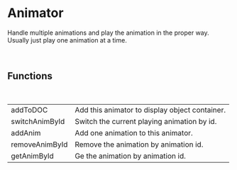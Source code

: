 <div id="content-header">
  <h1>Animator</h1>
</div>

<p>
  Handle multiple animations and play the animation in the proper way. Usually just
  play one animation at a time.
</p>


<br/>
<h2>Functions</h2>
<br/>

<table>
  <tr>
    <td>addToDOC</td>
    <td>Add this animator to display object container.</td>
  </tr>
  <tr>
    <td>switchAnimById</td>
    <td>Switch the current playing animation by id.</td>
  </tr>
  <tr>
    <td>addAnim</td>
    <td>Add one animation to this animator.</td>
  </tr>
  <tr>
    <td>removeAnimById</td>
    <td>Remove the animation by animation id.</td>
  </tr>
  <tr>
    <td>getAnimById</td>
    <td>Ge the animation by animation id.</td>
  </tr>
</table>
